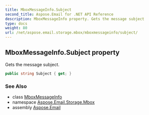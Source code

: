 ```yaml
---
title: MboxMessageInfo.Subject
second_title: Aspose.Email for .NET API Reference
description: MboxMessageInfo property. Gets the message subject
type: docs
weight: 80
url: /net/aspose.email.storage.mbox/mboxmessageinfo/subject/
---
```

## MboxMessageInfo.Subject property

Gets the message subject.

```csharp
public string Subject { get; }
```

### See Also

* class [MboxMessageInfo](../)
* namespace [Aspose.Email.Storage.Mbox](../../mboxmessageinfo/)
* assembly [Aspose.Email](../../../)


